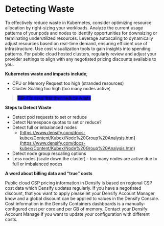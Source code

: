 # Detecting Waste

To effectively reduce waste in Kubernetes, consider optimizing resource allocation by right-sizing your workloads. Analyze the current usage patterns of your pods and nodes to identify opportunities for downsizing or terminating underutilized resources. Leverage autoscaling to dynamically adjust resources based on real-time demand, ensuring efficient use of infrastructure. Use cost visualization tools to gain insights into spending patterns. For public cloud hosted clusters, regularly review and adjust your provider settings to align with any negotiated pricing discounts available to you.

**Kubernetes waste and impacts include;**

* CPU or Memory Request too high (stranded resources)
* Cluster Scaling too high (too many nodes active)

> <mark style="background-color:blue;">TIP: Fix risks first then reduce waste</mark>

**Steps to Detect Waste**

* Detect pod requests to set or reduce
* Detect Namespace quotas to set or reduce?
* Detect full or imbalanced nodes
  * [https://www.densify.com/docs-kubex/Content/Kubex/Node%20Group%20Analysis.htm](https://www.densify.com/docs-kubex/Content/Kubex/Node%20Group%20Analysis.htm)
* Detect node group rescaling options&#x20;
* Less nodes (scale down the cluster) - too many nodes are active due to full or imbalanced nodes



**A word about billing data and “true” costs**&#x20;

Public cloud CSP pricing information in Densify is based on regional CSP cost data which Densify updates regularly. If you have a negotiated discount, that you want to apply please let your Densify Account Manager know and a global discount can be applied to values in the Densify Console. Cost information in the Densify Containers dashboards is a manually-configured cost per core and per GB of memory. Contact your Densify Account Manage if you want to update your configuration with different costs.
